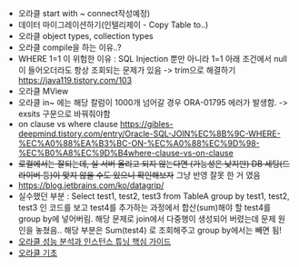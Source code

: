 - 오라클 start with ~ connect작성예정)
- 데이터 마이그레이션하기(인텔리제이 - Copy Table to..)
- 오라클 object types, collection types
- 오라클 compile을 하는 이유..?
- WHERE 1=1 이 위험한 이유 : SQL Injection 뿐만 아니라 1=1 아래 조건에서 null이 들어오더라도 항상 조회되는 문제가 있음 -> trim으로 해결하기 https://java119.tistory.com/103
- 오라클 MView
- 오라클 in~ 에는 해당 칼럼이 1000개 넘어갈 경우 ORA-01795 에러가 발생함. -> exsits 구문으로 바꿔줘야함
- on clause vs where clause
https://gibles-deepmind.tistory.com/entry/Oracle-SQL-JOIN%EC%8B%9C-WHERE-%EC%A0%88%EA%B3%BC-ON-%EC%A0%88%EC%9D%98-%EC%B0%A8%EC%9D%B4where-clause-vs-on-clause
- <s>로컬에서는 잘되는데, 실 서버 올리고 되지 않는다면 (가능성은 낮지만) DB 세팅(드라이버 등)이 맞지 않을 수도 있으니 확인해보자</s> 그냥 반영 잘못 한 거 였음
- https://blog.jetbrains.com/ko/datagrip/
- 실수했던 부분 : Select test1, test2, test3 from TableA group by test1, test2, test3 인 코드를 보고 test4를 추가하는 과정에서 합산(sum)해야 할 test4를 group by에 넣어버림. 해당 문제로 join에서 다중행이 생성되어 버렸는데 문제 원인을 놓쳤음.. 해당 부분은 Sum(test4) 로 조회해주고 group by에서는 빼면 됨!
- [오라클 성능 분석과 인스턴스 튜닝 핵심 가이드](https://www.inflearn.com/course/%EC%98%A4%EB%9D%BC%ED%81%B4-%EC%84%B1%EB%8A%A5-%EB%B6%84%EC%84%9D?attributionToken=pgHwpQoMCKTVnbkGELz79rcCEAEaJDY3MmNkNWE4LTAwMDAtMjUzMC1iMTljLTNjMjg2ZDQ3MzYzMiokZGRkMjRkZDItNzAyYy00ZTk0LThmNDgtNWMzMTIyNWI1MTI2MjC3t4wtqOWqLcXL8xfC8J4Vo4CXIo6-nRXUsp0VkPeyMI6RyTCf1rctmu7GMJzWty06DmRlZmF1bHRfc2VhcmNoSAFoAXoCc2k)
- [오라클 기초](https://www.youtube.com/watch?v=dqcOa-fVWWo&list=PLuHgQVnccGMB5q5uJIDhLlcC2V6tyXhY6)
